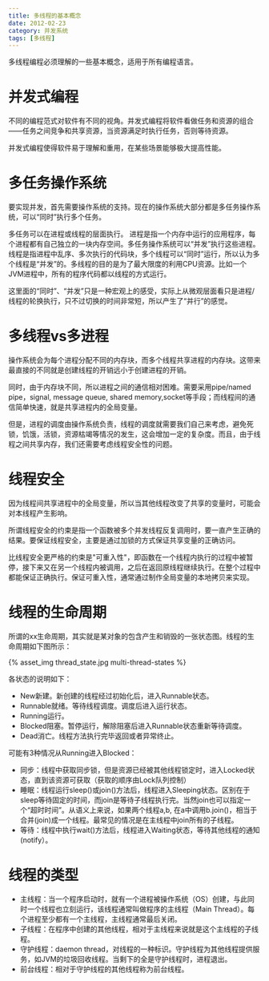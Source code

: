 ```yaml
---
title: 多线程的基本概念
date: 2012-02-23
category: 并发系统
tags: [多线程]
---
```


多线程编程必须理解的一些基本概念，适用于所有编程语言。

# 并发式编程

不同的编程范式对软件有不同的视角。并发式编程将软件看做任务和资源的组合——任务之间竞争和共享资源，当资源满足时执行任务，否则等待资源。

并发式编程使得软件易于理解和重用，在某些场景能够极大提高性能。

# 多任务操作系统

要实现并发，首先需要操作系统的支持。现在的操作系统大部分都是多任务操作系统，可以“同时”执行多个任务。

多任务可以在进程或线程的层面执行。
进程是指一个内存中运行的应用程序，每个进程都有自己独立的一块内存空间。多任务操作系统可以“并发”执行这些进程。
线程是指进程中乱序、多次执行的代码块，多个线程可以“同时”运行，所以认为多个线程是“并发”的。多线程的目的是为了最大限度的利用CPU资源。比如一个JVM进程中，所有的程序代码都以线程的方式运行。

这里面的“同时”、“并发”只是一种宏观上的感受，实际上从微观层面看只是进程/线程的轮换执行，只不过切换的时间非常短，所以产生了“并行”的感觉。

# 多线程vs多进程

操作系统会为每个进程分配不同的内存块，而多个线程共享进程的内存块。这带来最直接的不同就是创建线程的开销远小于创建进程的开销。

同时，由于内存块不同，所以进程之间的通信相对困难。需要采用pipe/named pipe，signal, message queue, shared memory,socket等手段；而线程间的通信简单快速，就是共享进程内的全局变量。

但是，进程的调度由操作系统负责，线程的调度就需要我们自己来考虑，避免死锁，饥饿，活锁，资源枯竭等情况的发生，这会增加一定的复杂度。而且，由于线程之间共享内存，我们还需要考虑线程安全性的问题。

# 线程安全

因为线程间共享进程中的全局变量，所以当其他线程改变了共享的变量时，可能会对本线程产生影响。

所谓线程安全的约束是指一个函数被多个并发线程反复调用时，要一直产生正确的结果。要保证线程安全，主要是通过加锁的方式保证共享变量的正确访问。

比线程安全更严格的约束是"可重入性"，即函数在一个线程内执行的过程中被暂停，接下来又在另一个线程内被调用，之后在返回原线程继续执行。在整个过程中都能保证正确执行。保证可重入性，通常通过制作全局变量的本地拷贝来实现。

# 线程的生命周期

所谓的xx生命周期，其实就是某对象的包含产生和销毁的一张状态图。线程的生命周期如下图所示：

{% asset_img thread_state.jpg multi-thread-states %}

各状态的说明如下：

- New新建。新创建的线程经过初始化后，进入Runnable状态。
- Runnable就绪。等待线程调度。调度后进入运行状态。
- Running运行。
- Blocked阻塞。暂停运行，解除阻塞后进入Runnable状态重新等待调度。
- Dead消亡。线程方法执行完毕返回或者异常终止。


可能有3种情况从Running进入Blocked：

- 同步：线程中获取同步锁，但是资源已经被其他线程锁定时，进入Locked状态，直到该资源可获取（获取的顺序由Lock队列控制）
- 睡眠：线程运行sleep()或join()方法后，线程进入Sleeping状态。区别在于sleep等待固定的时间，而join是等待子线程执行完。当然join也可以指定一个“超时时间”。从语义上来说，如果两个线程a,b, 在a中调用b.join()，相当于合并(join)成一个线程。最常见的情况是在主线程中join所有的子线程。
- 等待：线程中执行wait()方法后，线程进入Waiting状态，等待其他线程的通知(notify）。

# 线程的类型

- 主线程：当一个程序启动时，就有一个进程被操作系统（OS）创建，与此同时一个线程也立刻运行，该线程通常叫做程序的主线程（Main Thread）。每个进程至少都有一个主线程，主线程通常最后关闭。
- 子线程：在程序中创建的其他线程，相对于主线程来说就是这个主线程的子线程。
- 守护线程：daemon thread，对线程的一种标识。守护线程为其他线程提供服务，如JVM的垃圾回收线程。当剩下的全是守护线程时，进程退出。
- 前台线程：相对于守护线程的其他线程称为前台线程。

